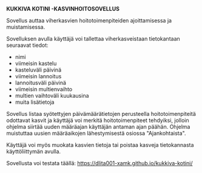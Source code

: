 **KUKKIVA KOTINI -KASVINHOITOSOVELLUS**

Sovellus auttaa viherkasvien hoitotoimenpiteiden ajoittamisessa ja muistamisessa.

Sovelluksen avulla käyttäjä voi tallettaa viherkasveistaan tietokantaan seuraavat tiedot:

- nimi
- viimeisin kastelu
- kasteluväli päivinä
- viimeisin lannoitus
- lannoitusväli päivinä
- viimeisin multienvaihto
- multien vaihtoväli kuukausina
- muita lisätietoja

Sovellus listaa syötettyjen päivämäärätietojen perusteella hoitotoimenpiteitä odottavat kasvit ja
käyttäjä voi merkitä hoitotoimenpiteet tehdyiksi, jolloin ohjelma siirtää uuden määräajan käyttäjän antaman ajan päähän. Ohjelma muistuttaa uusien määräaikojen lähestymisestä osiossa "Ajankohtaista".

Käyttäjä voi myös muokata kasvien tietoja tai poistaa kasveja tietokannasta käyttöliittymän avulla.

Sovellusta voi testata täällä: https://dlita001-xamk.github.io/kukkiva-kotini/
